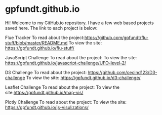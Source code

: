 # gpfundt.github.io
Hi! Welcome to my GitHub.io repository. I have a few web based projects saved here. The link to each project is below:

Flue Tracker
To read about the project:https://github.com/gpfundt/flu-stuff/blob/master/README.md
To view the site: https://gpfundt.github.io/flu-stuff/

JavaScript Challenge
To read about the project: 
To view the site: https://gpfundt.github.io/javascript-challenge/UFO-level-2/

D3 Challenge
To read about the project: https://github.com/cecind123/D3-challenge
To view the site: https://gpfundt.github.io/d3-challenge/

Leaflet Challenge
To read about the project: 
To view the site:https://gpfundt.github.io/map-vis/

Plotly Challenge
To read about the project:
To view the site: https://gpfundt.github.io/js-visulizations/


